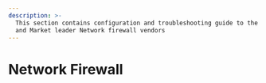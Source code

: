 ```yaml
---
description: >-
  This section contains configuration and troubleshooting guide to the Popular
  and Market leader Network firewall vendors
---
```


# Network Firewall

